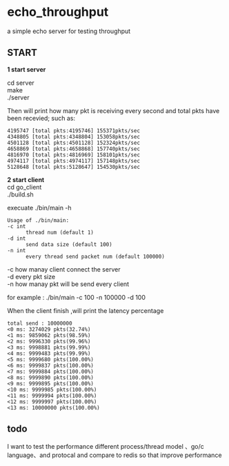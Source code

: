 # echo_throughput
a simple echo server for testing throughput

## START
**1 start server**

  cd server   
  make    
  ./server
  
  Then will print  how many pkt is receiving  every second and total pkts have been recevied;
  such as:
  ```
 4195747 [total pkts:4195746] 155371pkts/sec
4348805 [total pkts:4348804] 153058pkts/sec
4501128 [total pkts:4501128] 152324pkts/sec
4658869 [total pkts:4658868] 157740pkts/sec
4816970 [total pkts:4816969] 158101pkts/sec
4974117 [total pkts:4974117] 157148pkts/sec
5128648 [total pkts:5128647] 154530pkts/sec
  ```
  
  **2 start client**   
  cd go_client       
  ./build.sh
  
 execuate ./bin/main -h 
  ```
Usage of ./bin/main:
  -c int
        thread num (default 1)
  -d int
        send data size (default 100)
  -n int
        every thread send packet num (default 100000)
  ```
    
    
  -c how manay client connect the server      
  -d every pkt size     
  -n  how manay pkt will be send every client     
  
  for example :
  ./bin/main -c 100 -n 100000 -d 100
  
  When the client finish ,will print the latency percentage
  ```
  total send : 10000000
<0 ms: 3274029 pkts(32.74%)
<1 ms: 9859062 pkts(98.59%)
<2 ms: 9996330 pkts(99.96%)
<3 ms: 9998881 pkts(99.99%)
<4 ms: 9999483 pkts(99.99%)
<5 ms: 9999680 pkts(100.00%)
<6 ms: 9999837 pkts(100.00%)
<7 ms: 9999884 pkts(100.00%)
<8 ms: 9999890 pkts(100.00%)
<9 ms: 9999895 pkts(100.00%)
<10 ms: 9999985 pkts(100.00%)
<11 ms: 9999994 pkts(100.00%)
<12 ms: 9999997 pkts(100.00%)
<13 ms: 10000000 pkts(100.00%)
  ```
  ## todo
  
  I want to test the performance different process/thread model 、go/c language、and protocal and compare to redis so that improve 
  performance
